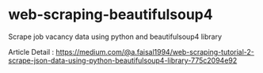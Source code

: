 # web-scraping-beautifulsoup4

Scrape job vacancy data using python and beautifulsoup4 library

Article Detail : https://medium.com/@a.faisal1994/web-scraping-tutorial-2-scrape-json-data-using-python-beautifulsoup4-library-775c2094e92
